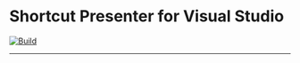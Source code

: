 ﻿# Shortcut Presenter for Visual Studio

[![Build](https://github.com/madskristensen/ShortcutWindow/actions/workflows/build.yaml/badge.svg)](https://github.com/madskristensen/ShortcutWindow/actions/workflows/build.yaml)

----------------------------------------

